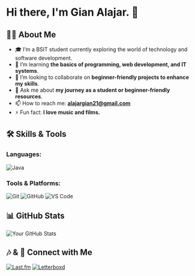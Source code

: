 # Hi there, I'm Gian Alajar. 👋

## 👨‍💻 About Me

- 🎓 I’m a BSIT student currently exploring the world of technology and software development.
- 🌱 I’m learning **the basics of programming, web development, and IT systems**.
- 🤝 I’m looking to collaborate on **beginner-friendly projects to enhance my skills**.
- 💬 Ask me about **my journey as a student or beginner-friendly resources**.
- 📫 How to reach me: **alajargian21@gmail.com**
- ⚡ Fun fact: **I love music and films.**

## 🛠️ Skills & Tools

### Languages:
![Java](https://img.shields.io/badge/Java-007396?style=flat&logo=java&logoColor=white)

### Tools & Platforms:
![Git](https://img.shields.io/badge/Git-F05032?style=flat&logo=git&logoColor=white)
![GitHub](https://img.shields.io/badge/GitHub-181717?style=flat&logo=github&logoColor=white)
![VS Code](https://img.shields.io/badge/VS%20Code-007ACC?style=flat&logo=visual-studio-code&logoColor=white)

## 📊 GitHub Stats

![Your GitHub Stats](https://github-readme-stats.vercel.app/api?username=yourusername&show_icons=true&hide_title=true&count_private=true&hide=prs&theme=radical)


## 🎶 & 🎥 Connect with Me

[![Last.fm](https://img.shields.io/badge/Last.fm-D51007?style=flat&logo=last.fm&logoColor=white)](https://www.last.fm/user/mezuke_)
[![Letterboxd](https://img.shields.io/badge/Letterboxd-00D735?style=flat&logo=letterboxd&logoColor=white)](https://boxd.it/aQZsb)
